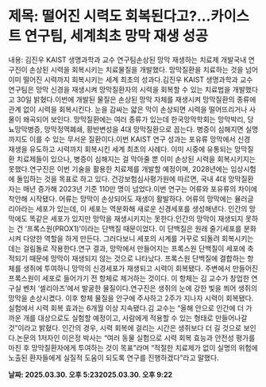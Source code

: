 # **제목: 떨어진 시력도 회복된다고?…카이스트 연구팀, 세계최초 망막 재생 성공**

  내용: 김진우 KAIST 생명과학과 교수 연구팀손상된 망막 재생하는 치료제 개발국내 연구진이 손상된 시력을 회복시키는 치료물질을 개발했다. 망막질환을 치료하는 것을 넘어 이미 떨어진 시력까지 회복시키는 세계 최초의 성과다.김진우 KAIST 생명과학과 교수 연구팀은 망막 신경을 재생시켜 망막질환자의 시력을 회복할 수 있는 치료법을 개발했다고 30일 밝혔다.이번에 개발된 물질은 손상된 망막 자체를 재생시켜 망막질환의 종류에 관계 없이 시력을 회복시킨다. 눈을 감싸는 얇은 막이 손상되면 시력을 떨어뜨리거나 사물이 왜곡되어 보인다. 망막질환에는 여러 종류가 있는데 한국망막학회는 망막박리, 당뇨망막병증, 망막정맥폐쇄, 황반변성을 4대 망막질환으로 꼽는다. 병증이 심해지면 실명까지도 이를 수 있는 무서운 질환이다.이번 KAIST 연구 성과는 포유류 망막에서 신경 재생을 유도하고 시력까지 회복시킨 세계 최초의 사례다. 이미 시중에 유통되는 망막질환 치료제들이 있으나, 병증이 심해지는 걸 막아줄 뿐 이미 손상된 시력을 회복시키지는 못했다.연구진은 이번 기술을 활용한 치료제를 개발할 예정이며, 2028년에는 임상시험에 돌입하는 것을 목표로 하고 있다. 건강보험심사평가원에 따르면, 국내 4대 망막질환자는 매년 증가해 2023년 기준 110만 명이 넘었다.이번 연구는 어류와 포유류의 차이에 착안해 시작됐다. 어류는 망막이 손상되어도 재생이 활발하다. 어류의 망막에는 뮬러글리아라는 세포가 있는데, 이 세포는 역분화해 새로운 신경세포를 생성해낸다. 인간의 망막에도 똑같은 세포가 있지만 망막을 재생시키지는 못한다.인간의 망막이 재생되지 못하는 건 ‘프록스원(PROX1)’이라는 단백질 때문이었다. 이 단백질은 원래 줄기세포를 분화시켜 다양한 역할을 하게 만든다. 그러다보니 세포의 시계를 거꾸로 되돌려 회복시키는 데는 걸림돌로 작용한다.연구 결과, 망막에서 만들어지는 프록스원 단백질이 세포에 축적되기 때문에 망막이 재생되지 않는 것으로 나타났다. 프록스원 단백질에 결합하는 항체를 생쥐에 투여하니 망막의 신경세포가 재생되고 시력이 회복됐다. 주변에서 만들어진 프록스원이 세포로 들어가기 전 항체로 제거하는 것이다. 이 항체는 김 교수가 창업한 연구실 벤처 ‘셀리아즈’에서 발굴한 물질이다.연구진은 생쥐의 눈에 강한 빛을 쬐어 생쥐의 망막을 손상시켰다. 이후 항체 물질을 안구에 주사하고 2주가 지나자 시력이 회복됐다. 실험에서 시력 회복 효과는 6개월 이상 지속됐다.김 교수는 “올해 안으로 인간에 더 가까운 개를 대상으로도 실험할 예정이고, 사람에게 적용할 수 있는 형태로 만들어나갈 것”이라고 밝혔다. 인간의 경우, 시력 회복에 걸리는 시간은 생쥐보다 더 길 것으로 보인다.논문의 1저자인 이은정 박사는 “여러 동물 실험으로 시력 회복 효능과 안전성 평가를 마친 후 망막질환자에게 투여하는 것이 목표”라며 “적절한 치료제가 없이 실명의 위험에 노출된 환자들에게 실질적 도움이 되도록 연구를 진행하겠다”라고 말했다.

  **날짜: 2025.03.30. 오후 5:232025.03.30. 오후 9:22**